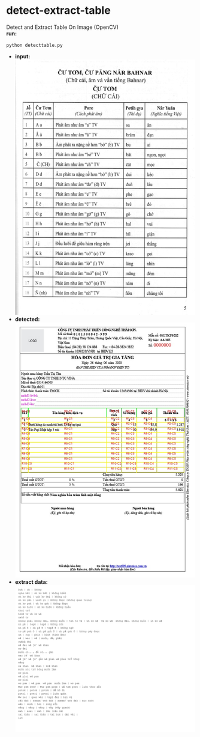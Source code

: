 # detect-extract-table
Detect and Extract Table On Image (OpenCV)  
**run:**
```
python detecttable.py  
```
+ **input:**  
![alt text](input.jpg)  
+ **detected:**  
![alt text](detect.jpg)  
+ **extract data:**  
![alt text](recog.png)  
